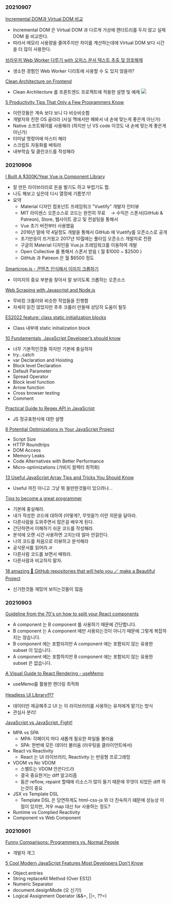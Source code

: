 ### 20210907
[Incremental DOM과 Virtual DOM 비교](https://ui.toast.com/weekly-pick/ko_20210819)
  - Incremental DOM 은 Virtual DOM 과 다르게 가상에 렌더트리를 두지 않고 실제 DOM 을 비교한다.
  - 따라서 메모리 사용량을 줄여주지만 차이를 계산하는데에 Virtual DOM 보다 시간을 더 많이 사용한다.

[브라우저 Web Worker 다루기 with 오피스 문서 텍스트 추출 및 암호해제](https://tech.kakao.com/2021/09/02/web-worker/)
  - 생소한 경험인 Web Worker 디리토에 사용할 수 도 있지 않을까?

[Clean Architecture on Frontend](https://dev.to/bespoyasov/clean-architecture-on-frontend-4311)
  - Clean Architecture 를 프론트엔드 프로젝트에 적용한 설명 및 예제
  ![](https://res.cloudinary.com/practicaldev/image/fetch/s--C20i-QC5--/c_limit%2Cf_auto%2Cfl_progressive%2Cq_auto%2Cw_880/https://dev-to-uploads.s3.amazonaws.com/uploads/articles/e6dnsn2z05yulf4t5qls.png)

[5 Productivity Tips That Only a Few Programmers Know](https://betterprogramming.pub/5-productivity-tips-that-only-a-few-programmers-know-9d4118333c61)
  - 이런것들은 계속 보다 보니 다 비슷비슷함
  - 개발자와 친한 OS 골라라 (사실 맥에서만 해봐서 내 손에 맞는게 좋은게 아닌가)
  - Native 소프트웨어를 사용해라 (하지만 난 VS code 이것도 내 손에 맞는게 좋은게 아닌가)
  - 터미널 명령어에 마스터 해라
  - 스크립트 자동화를 배워라
  - 내부학습 및 클린코드를 작성해라

### 20210906
[I Built A $300K/Year Vue.js Component Library](https://www.starterstory.com/stories/i-built-a-300k-year-vue-js-component-library)
  - 잘 만든 라이브러리로 돈을 벌기도 하고 부럽기도 합.
  - 나도 해보고 싶은데 다시 열정에 기름붓기!
  - 요약
    - Material 디자인 컴포넌트 프레임워크 "Vuetify" 개발자 인터뷰
    - MIT 라이센스 오픈소스로 코드는 완전히 무료
    ㅤ→ 수익은 스폰서(GitHub & Patreon), Store, 웹사이트 광고 및 컨설팅을 통해서
    - Vue 초기 버전부터 사용했음
    - 2016년 말에 약 4달정도 개발을 통해서 GitHub 에 Vuetify를 오픈소스로 공개
    - 초기반응이 뜨거웠고 2017년 10월에는 풀타임 오픈소스 개발자로 전환
    - 구글의 Material 디자인을 Vue.js 프레임워크를 이용하여 개발
    - Open Collective 를 통해서 스폰서 받음 ( 월 $1000 ~ $2500 )
    - GitHub 과 Patreon 은 월 $6500 정도

[Smartcrop.js - 콘텐츠 인식해서 이미지 크롭하기](https://github.com/jwagner/smartcrop.js)
  - 이미지의 중요 부분을 찾아서 잘 보이도록 크롭하는 오픈소스

[Web Scraping with Javascript and Node.js](https://dev.to/anderrv/web-scraping-with-javascript-and-node-js-2d)
  - 무비킹 크롤러와 비슷한 작업들을 진행함
  - 자세히 읽진 않았지만 추후 크롤러 만들때 상당히 도움이 될듯

[ES2022 feature: class static initialization blocks](https://2ality.com/2021/09/class-static-block.html)
  - Class 내부에 static initialization block

[10 Fundamentals, JavaScript Developer’s should know](https://thizizrid.medium.com/10-fundamentals-javascript-developers-should-know-2343d6de328e)
  - 너무 기본적인것들 하지만 기본에 충실하자
  - try...catch
  - var Declaration and Hoisting
  - Block level Declaration
  - Default Parameter
  - Spread Operator
  - Block level function
  - Arrow function
  - Cross browser testing
  - Comment

[Practical Guide to Regex API in JavaScript](https://betterprogramming.pub/mastering-regex-tooling-in-javascript-c3fbbb19fd32)
  - JS 정규표현식에 대한 설명

[6 Potential Optimizations in Your JavaScript Project](https://betterprogramming.pub/6-potential-optimizations-in-your-javascript-project-f9e944f012a4)
  - Script Size
  - HTTP Roundtrips
  - DOM Access
  - Memory Leaks
  - Code Alternatives with Better Performance
  - Micro-optimizations (가비지 컬렉터 최적화)

[13 Useful JavaScript Array Tips and Tricks You Should Know](https://medium.com/codex/13-useful-javascript-array-tips-and-tricks-you-should-know-85185e805d4d)
  - Useful 까진 아니고 그냥 뭐 쓸만한것들이 있으려나...

[Tips to become a great programmer](https://dev.to/cglikpo/tips-to-become-a-great-programmer-471e)
  - 기본에 충실해라.
  - 내가 작성한 코드에 대하여 (어떻게?, 무엇을?) 이란 의문을 달아라.
  - 다른사람을 도와주면서 많은걸 배우게 된다.
  - 간단하면서 이해하기 쉬운 코드를 작성해라.
  - 분석에 오랜 시간 사용하면 고치는데 얼마 안걸린다.
  - 나의 코드를 처음으로 리뷰하고 분석해라
  - 공식문서를 읽어라.ㄹ
  - 다른사람 코드를 보면서 배워라.
  - 다른사람과 비교하지 말자.

[18 amazing 🤩 GitHub repositories that will help you 🪄 make a Beautiful Project](https://dev.to/kerthin/18-amazing-github-repositories-that-will-help-you-make-a-beautiful-project-3pgo)
  - 신기한것들 재밌어 보이는것들이 많음

### 20210903
[Guideline from the 70's on how to split your React components](https://joaoforja.com/blog/guideline-on-how-to-decompose-a-react-component/)
  - A component 는 B component 를 사용하기 때문에 간단합니다.
  - B component 는 A component 에만 사용되는것이 아니기 때문에 그렇게 복잡하지는 않습니다.
  - B component 에는 포함되지만 A component 에는 포함되지 않는 유용한 subset 이 있습니다.
  - A component 에는 포함하지만 B component 에는 포함되지 않는 유용한 subset 은 없습니다.


[A Visual Guide to React Rendering - useMemo](https://alexsidorenko.com/blog/react-render-usememo/)
  - useMemo를 활용한 렌더링 최적화

[Headless UI Library란?](https://jbee.io/react/headless-concept/)
  - 데이터만 제공해주고 UI 는 이 라이브러리를 사용하는 유저에게 맡기는 방식
  - 관심사 분리!

[JavaScript vs JavaScript. Fight!](https://dev.to/this-is-learning/javascript-vs-javascript-fight-53fa)
  - MPA vs SPA
    - MPA: 각페이지 마다 새롭게 필요한 파일들 불러옴
    - SPA: 한번에 모든 데이터 불러옴 (라우팅을 클라이언트에서)
  - React vs Reactivity
    - React 는 UI 라이브러리, Reactivity 는 반응형 프로그래밍
  - VDOM vs No VDOM
    - 스벨트는 VDOM 안쓴다드라
    - 결국 중요한거는 diff 알고리즘
    - 돔은 reflow, repaint 할때에 리소스가 많이 들기 때문에 무엇이 되었든 diff 하는것이 중요
  - JSX vs Template DSL
    - Template DSL 은 당연하게도 html-css-js 와 더 친숙하기 떄문에 성능상 이점이 있지만, 겨우 map 대신 for 사용하는 정도?
  - Runtime vs Complied Reactivity
  - Component vs Web Component

### 20210901
[Funny Comparisons: Programmers vs. Normal People](https://javascript.plainenglish.io/funny-comparisons-programmers-vs-normal-people-3aa7002f62f0)
  - 개발자 개그

[5 Cool Modern JavaScript Features Most Developers Don’t Know](https://betterprogramming.pub/5-cool-modern-javascript-features-most-developers-dont-know-6baf19b532da)
  - Object.entries
  - String replaceAll Method (Over ES12)
  - Numeric Separator
  - document.designMode (오 신기!)
  - Logical Assignment Operator (&&=, ||=, ??=)